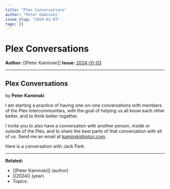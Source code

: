 ```yaml
---
title: "Plex Conversations"
author: "Peter Kaminski"
issue_slug: "2024-01-03"
tags: []
---
```


# Plex Conversations

**Author:** [[Peter Kaminski]]
**Issue:** [2024-01-03](https://plex.collectivesensecommons.org/2024-01-03/)

---

## Plex Conversations
by **Peter Kaminski**

I am starting a practice of having one-on-one conversations with members of the Plex intercommunities, with the goal of helping us all know each other better, and to think better together.

I invite you to also have a conversation with another person, inside or outside of the Plex, and to share the best parts of that conversation with all of us. Send me an email at [kaminski@istori.com](mailto:kaminski@istori.com).

Here is a conversation with Jack Park.

---

**Related:**
- [[Peter Kaminski]] (author)
- [[2024]] (year)
- Topics: 

